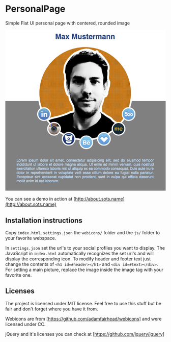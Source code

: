 PersonalPage
============

Simple Flat UI personal page with centered, rounded image

![Example](example.png)

You can see a demo in action at [http://about.sots.name](http://about.sots.name)

## Installation instructions

Copy ```index.html```, ```settings.json``` the ```webicons/``` folder and the ```js/``` folder to your favorite webspace. 

In ```settings.json``` set the url's to your social profiles you want to display. The JavaScript in ```index.html``` automatically recognizes the set url's and will display the corresponding icon.
To modify header and footer text just change the contents of ```<h1 id=#header></h1>``` and ```<div id=#text></div>```.
For setting a main picture, replace the image inside the image tag with your favorite one.

## Licenses

The project is licensed under MIT license. Feel free to use this stuff but be fair and don't forget where you have it from.

Webicons are from [https://github.com/adamfairhead/webicons] and were licensed under CC.

jQuery and it's licenses you can check at [https://github.com/jquery/jquery]